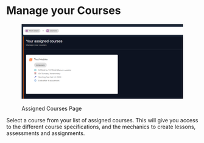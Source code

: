 # Manage your Courses

<figure><img src="../../.gitbook/assets/tm (1).PNG" alt=""><figcaption><p>Assigned Courses Page</p></figcaption></figure>

Select a course from your list of assigned courses. This will give you access to the different course specifications, and the mechanics to create lessons, assessments and assignments.
